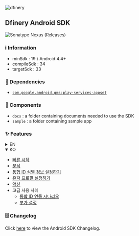 ![dfinery](https://www.dfinery.io/assets/images/logos/logo_color.svg)


## Dfinery Android SDK

![Sonatype Nexus (Releases)](https://img.shields.io/nexus/r/com.igaworks.dfinery/android-sdk?server=https%3A%2F%2Fs01.oss.sonatype.org)

### ℹ️ Information
- minSdk : 19 / Android 4.4+
- compileSdk : 34
- targetSdk : 33

### 🔗 Dependencies

- [`com.google.android.gms:play-services-appset`](https://developer.android.com/training/articles/app-set-id)

### 📁 Components
- `docs` : a folder containing documents needed to use the SDK
- `sample` :  a folder containing sample app

### ✨ Features

<details>
 <summary>EN</summary>
</details>
<details open>
 <summary>KO</summary>

- [빠른 시작](./docs/ko/integration.md)
- [분석](./docs/ko/analytics.md)
- [통합 ID 식별 정보 설정하기](./docs/ko/identity.md)
- [유저 프로필 설정하기](./docs/ko/user_profile.md)
- [액션](./docs/ko/action.md)
- 고급 사용 사례
  - [통합 ID 연동 시나리오](./docs/ko/identity_scenario.md)
  - [부가 설정](./docs/ko/additional.md)

</details>

### 🗄️ Changelog

Click [here](./CHANGELOG.md) to view the Android SDK Changelog.